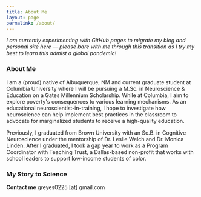 ```yaml
---
title: About Me
layout: page
permalink: /about/
---
```


*I am currently experimenting with GitHub pages to migrate my blog and personal site here — please bare with me through this transition as I try my best to learn this admist a global pandemic!*

### **About Me**
I am a (proud) native of Albuquerque, NM and current graduate student at Columbia University where I will be pursuing a M.Sc. in Neuroscience & Education on a Gates Millennium Scholarship. While at Columbia, I aim to explore poverty's consequences to various learning mechanisms. As an educational neuroscientist-in-training, I hope to investigate how neuroscience can help implement best practices in the classroom to advocate for marginalized students to receive a high-quality education.

Previously, I graduated from Brown University with an Sc.B. in Cognitive Neuroscience under the mentorship of Dr. Leslie Welch and Dr. Monica Linden. After I graduated, I took a gap year to work as a Program Coordinator with Teaching Trust, a Dallas-based non-profit that works with school leaders to support low-income students of color.

### **My Story to Science**

**Contact me**
greyes0225 [at] gmail.com
